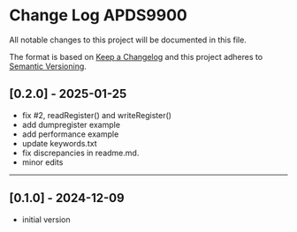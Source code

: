 # Change Log APDS9900

All notable changes to this project will be documented in this file.

The format is based on [Keep a Changelog](http://keepachangelog.com/)
and this project adheres to [Semantic Versioning](http://semver.org/).


## [0.2.0] - 2025-01-25
- fix #2, readRegister() and writeRegister()
- add dumpregister example
- add performance example
- update keywords.txt
- fix discrepancies in readme.md.
- minor edits 


----

## [0.1.0] - 2024-12-09
- initial version



